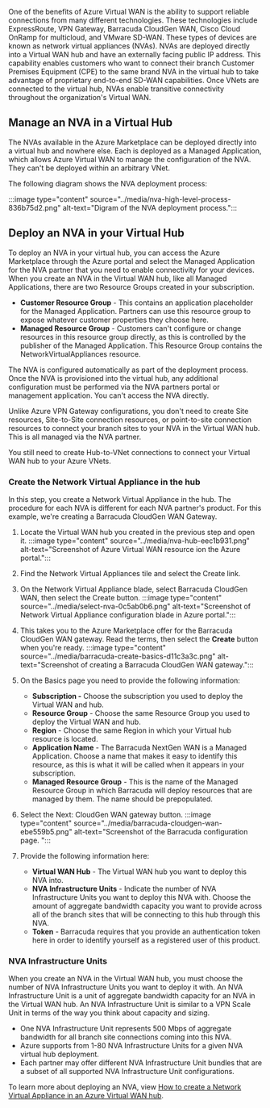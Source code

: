 One of the benefits of Azure Virtual WAN is the ability to support reliable connections from many different technologies. These technologies include ExpressRoute, VPN Gateway, Barracuda CloudGen WAN, Cisco Cloud OnRamp for multicloud, and VMware SD-WAN. These types of devices are known as network virtual appliances (NVAs). NVAs are deployed directly into a Virtual WAN hub and have an externally facing public IP address. This capability enables customers who want to connect their branch Customer Premises Equipment (CPE) to the same brand NVA in the virtual hub to take advantage of proprietary end-to-end SD-WAN capabilities. Once VNets are connected to the virtual hub, NVAs enable transitive connectivity throughout the organization's Virtual WAN.

## Manage an NVA in a Virtual Hub

The NVAs available in the Azure Marketplace can be deployed directly into a virtual hub and nowhere else. Each is deployed as a Managed Application, which allows Azure Virtual WAN to manage the configuration of the NVA. They can't be deployed within an arbitrary VNet.

The following diagram shows the NVA deployment process:

:::image type="content" source="../media/nva-high-level-process-836b75d2.png" alt-text="Digram of the NVA deployment process.":::


## Deploy an NVA in your Virtual Hub

To deploy an NVA in your virtual hub, you can access the Azure Marketplace through the Azure portal and select the Managed Application for the NVA partner that you need to enable connectivity for your devices. When you create an NVA in the Virtual WAN hub, like all Managed Applications, there are two Resource Groups created in your subscription.

 -  **Customer Resource Group** \- This contains an application placeholder for the Managed Application. Partners can use this resource group to expose whatever customer properties they choose here.
 -  **Managed Resource Group** \- Customers can't configure or change resources in this resource group directly, as this is controlled by the publisher of the Managed Application. This Resource Group contains the NetworkVirtualAppliances resource.

The NVA is configured automatically as part of the deployment process. Once the NVA is provisioned into the virtual hub, any additional configuration must be performed via the NVA partners portal or management application. You can't access the NVA directly.

Unlike Azure VPN Gateway configurations, you don't need to create Site resources, Site-to-Site connection resources, or point-to-site connection resources to connect your branch sites to your NVA in the Virtual WAN hub. This is all managed via the NVA partner.

You still need to create Hub-to-VNet connections to connect your Virtual WAN hub to your Azure VNets.

### Create the Network Virtual Appliance in the hub

In this step, you create a Network Virtual Appliance in the hub. The procedure for each NVA is different for each NVA partner's product. For this example, we're creating a Barracuda CloudGen WAN Gateway.

1.  Locate the Virtual WAN hub you created in the previous step and open it. 
:::image type="content" source="../media/nva-hub-eec1b931.png" alt-text="Screenshot of Azure Virtual WAN resource ion the Azure portal.":::
  
2.  Find the Network Virtual Appliances tile and select the Create link.
3.  On the Network Virtual Appliance blade, select Barracuda CloudGen WAN, then select the Create button. 
:::image type="content" source="../media/select-nva-0c5ab0b6.png" alt-text="Screenshot of Network Virtual Appliance configuration blade in Azure portal.":::
    
4.  This takes you to the Azure Marketplace offer for the Barracuda CloudGen WAN gateway. Read the terms, then select the **Create** button when you're ready. 
:::image type="content" source="../media/barracuda-create-basics-d11c3a3c.png" alt-text="Screenshot of creating a Barracuda CloudGen WAN gateway.":::
    
5.  On the Basics page you need to provide the following information:
    
     -  **Subscription -** Choose the subscription you used to deploy the Virtual WAN and hub.
     -  **Resource Group** \- Choose the same Resource Group you used to deploy the Virtual WAN and hub.
     -  **Region** \- Choose the same Region in which your Virtual hub resource is located.
     -  **Application Name** \- The Barracuda NextGen WAN is a Managed Application. Choose a name that makes it easy to identify this resource, as this is what it will be called when it appears in your subscription.
     -  **Managed Resource Group** \- This is the name of the Managed Resource Group in which Barracuda will deploy resources that are managed by them. The name should be prepopulated.
6.  Select the Next: CloudGen WAN gateway button. 
:::image type="content" source="../media/barracuda-cloudgen-wan-ebe559b5.png" alt-text="Screenshot of the Barracuda configuration page. ":::
    
7.  Provide the following information here:
    
     -  **Virtual WAN Hub** \- The Virtual WAN hub you want to deploy this NVA into.
     -  **NVA Infrastructure Units** \- Indicate the number of NVA Infrastructure Units you want to deploy this NVA with. Choose the amount of aggregate bandwidth capacity you want to provide across all of the branch sites that will be connecting to this hub through this NVA.
     -  **Token** \- Barracuda requires that you provide an authentication token here in order to identify yourself as a registered user of this product. 

### NVA Infrastructure Units

When you create an NVA in the Virtual WAN hub, you must choose the number of NVA Infrastructure Units you want to deploy it with. An NVA Infrastructure Unit is a unit of aggregate bandwidth capacity for an NVA in the Virtual WAN hub. An NVA Infrastructure Unit is similar to a VPN Scale Unit in terms of the way you think about capacity and sizing.

 -  One NVA Infrastructure Unit represents 500 Mbps of aggregate bandwidth for all branch site connections coming into this NVA.
 -  Azure supports from 1-80 NVA Infrastructure Units for a given NVA virtual hub deployment.
 -  Each partner may offer different NVA Infrastructure Unit bundles that are a subset of all supported NVA Infrastructure Unit configurations.

To learn more about deploying an NVA, view [How to create a Network Virtual Appliance in an Azure Virtual WAN hub](/azure/virtual-wan/how-to-nva-hub).